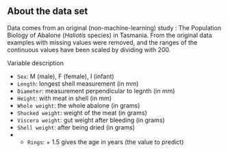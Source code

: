## About the data set

Data comes from an original (non-machine-learning) study : The Population Biology of Abalone (_Haliotis_ species) in Tasmania.
From the original data examples with missing values were removed, and the ranges of the continuous values have been scaled by dividing with 200.

Variable description
- `Sex`: M (male), F (female), I (infant)
- `Length`: longest shell measurement (in mm)
- `Diameter`: measurement perpendicular to legnth (in mm)
- `Height`: with meat in shell (in mm)
- `Whole weight`: the whole abalone (in grams)
- `Shucked weight`: weight of the meat (in grams)
- `Viscera weight`: gut weight after bleeding (in grams)
- `Shell weight`: after being dried (in grams)
- - `Rings`: + 1.5 gives the age in years (the value to predict)
